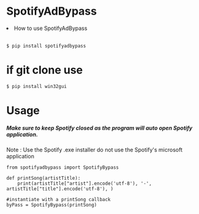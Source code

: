 # SpotifyAdBypass

<li>How to use SpotifyAdBypass</li><br>
  
    $ pip install spotifyadbypass
  
 # if git clone use 
    $ pip install win32gui
# Usage<br>

<h5>Make sure to keep Spotify closed as the program will auto open Spotify application.</h5>

Note : 
Use the Spotify  .exe installer do not use the Spotify's microsoft application

    from spotifyadbypass import SpotifyBypass

    def printSong(artistTitle):
        print(artistTitle["artist"].encode('utf-8'), '-', artistTitle["title"].encode('utf-8'), )

    #instantiate with a printSong callback
    byPass = SpotifyBypass(printSong)
